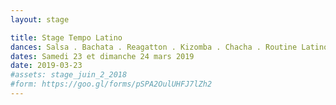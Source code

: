 ```yaml
---
layout: stage

title: Stage Tempo Latino
dances: Salsa . Bachata . Reagatton . Kizomba . Chacha . Routine Latino
dates: Samedi 23 et dimanche 24 mars 2019
date: 2019-03-23
#assets: stage_juin_2_2018
#form: https://goo.gl/forms/pSPA2OulUHFJ7lZh2
---
```

